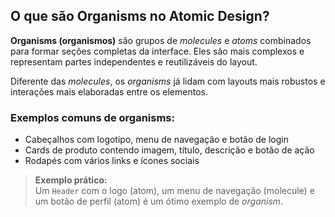## O que são Organisms no Atomic Design?

**Organisms (organismos)** são grupos de _molecules_ e _atoms_ combinados para formar seções completas da interface. Eles são mais complexos e representam partes independentes e reutilizáveis do layout.

Diferente das _molecules_, os _organisms_ já lidam com layouts mais robustos e interações mais elaboradas entre os elementos.

### Exemplos comuns de organisms:

- Cabeçalhos com logotipo, menu de navegação e botão de login
- Cards de produto contendo imagem, título, descrição e botão de ação
- Rodapés com vários links e ícones sociais

> **Exemplo prático:**  
> Um `Header` com o logo (atom), um menu de navegação (molecule) e um botão de perfil (atom) é um ótimo exemplo de _organism_.
